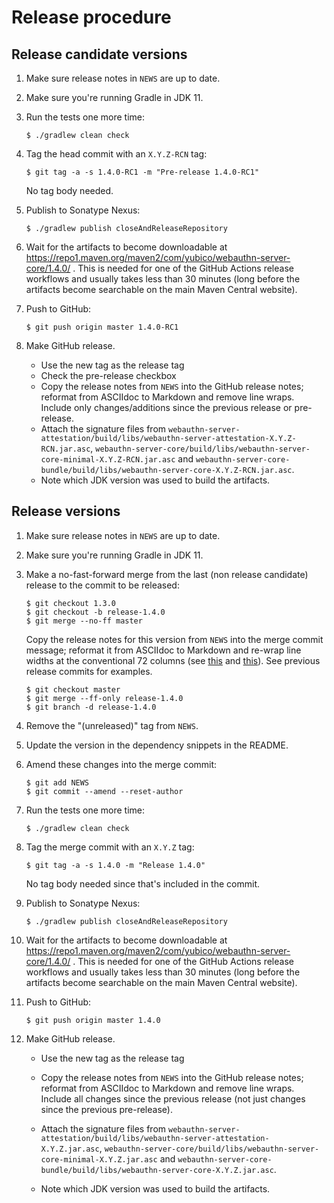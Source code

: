 Release procedure
====================

Release candidate versions
---

 1. Make sure release notes in `NEWS` are up to date.

 2. Make sure you're running Gradle in JDK 11.

 3. Run the tests one more time:

    ```
    $ ./gradlew clean check
    ```

 4. Tag the head commit with an `X.Y.Z-RCN` tag:

    ```
    $ git tag -a -s 1.4.0-RC1 -m "Pre-release 1.4.0-RC1"
    ```

    No tag body needed.

 5. Publish to Sonatype Nexus:

    ```
    $ ./gradlew publish closeAndReleaseRepository
    ```

 6. Wait for the artifacts to become downloadable at
    https://repo1.maven.org/maven2/com/yubico/webauthn-server-core/1.4.0/ . This
    is needed for one of the GitHub Actions release workflows and usually takes
    less than 30 minutes (long before the artifacts become searchable on the
    main Maven Central website).

 7. Push to GitHub:

    ```
    $ git push origin master 1.4.0-RC1
    ```

 8. Make GitHub release.

    - Use the new tag as the release tag
    - Check the pre-release checkbox
    - Copy the release notes from `NEWS` into the GitHub release notes; reformat
      from ASCIIdoc to Markdown and remove line wraps. Include only
      changes/additions since the previous release or pre-release.
    - Attach the signature files from
      `webauthn-server-attestation/build/libs/webauthn-server-attestation-X.Y.Z-RCN.jar.asc`,
      `webauthn-server-core/build/libs/webauthn-server-core-minimal-X.Y.Z-RCN.jar.asc`
      and
      `webauthn-server-core-bundle/build/libs/webauthn-server-core-X.Y.Z-RCN.jar.asc`.
    - Note which JDK version was used to build the artifacts.


Release versions
---

 1. Make sure release notes in `NEWS` are up to date.

 2. Make sure you're running Gradle in JDK 11.

 3. Make a no-fast-forward merge from the last (non release candidate) release
    to the commit to be released:

    ```
    $ git checkout 1.3.0
    $ git checkout -b release-1.4.0
    $ git merge --no-ff master
    ```

    Copy the release notes for this version from `NEWS` into the merge commit
    message; reformat it from ASCIIdoc to Markdown and re-wrap line widths at
    the conventional 72 columns (see
    [this](https://tbaggery.com/2008/04/19/a-note-about-git-commit-messages.html)
    and [this](https://chris.beams.io/posts/git-commit/)). See previous release
    commits for examples.

    ```
    $ git checkout master
    $ git merge --ff-only release-1.4.0
    $ git branch -d release-1.4.0
    ```

 4. Remove the "(unreleased)" tag from `NEWS`.

 5. Update the version in the dependency snippets in the README.

 6. Amend these changes into the merge commit:

    ```
    $ git add NEWS
    $ git commit --amend --reset-author
    ```

 7. Run the tests one more time:

    ```
    $ ./gradlew clean check
    ```

 8. Tag the merge commit with an `X.Y.Z` tag:

    ```
    $ git tag -a -s 1.4.0 -m "Release 1.4.0"
    ```

    No tag body needed since that's included in the commit.

 9. Publish to Sonatype Nexus:

    ```
    $ ./gradlew publish closeAndReleaseRepository
    ```

10. Wait for the artifacts to become downloadable at
    https://repo1.maven.org/maven2/com/yubico/webauthn-server-core/1.4.0/ . This
    is needed for one of the GitHub Actions release workflows and usually takes
    less than 30 minutes (long before the artifacts become searchable on the
    main Maven Central website).

11. Push to GitHub:

    ```
    $ git push origin master 1.4.0
    ```

12. Make GitHub release.

    - Use the new tag as the release tag
    - Copy the release notes from `NEWS` into the GitHub release notes; reformat
      from ASCIIdoc to Markdown and remove line wraps. Include all changes since
      the previous release (not just changes since the previous pre-release).
    - Attach the signature files from
      `webauthn-server-attestation/build/libs/webauthn-server-attestation-X.Y.Z.jar.asc`,
      `webauthn-server-core/build/libs/webauthn-server-core-minimal-X.Y.Z.jar.asc`
      and
      `webauthn-server-core-bundle/build/libs/webauthn-server-core-X.Y.Z.jar.asc`.

    - Note which JDK version was used to build the artifacts.
